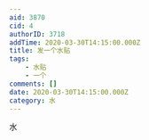 ```yaml
---
aid: 3870
cid: 4
authorID: 3718
addTime: 2020-03-30T14:15:00.000Z
title: 发一个水贴
tags:
    - 水贴
    - 一个
comments: []
date: 2020-03-30T14:15:00.000Z
category: 水
---
```


水
